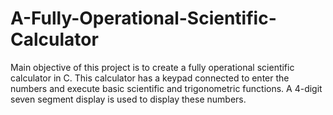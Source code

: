 # A-Fully-Operational-Scientific-Calculator
Main objective of this project is to create a fully operational scientific calculator in C. This calculator has a keypad connected to enter the numbers and execute basic scientific and trigonometric functions. A 4-digit seven segment display is used to display these numbers.
